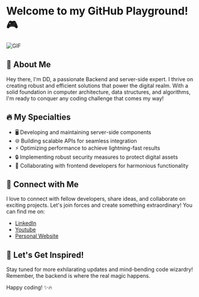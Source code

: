 # Welcome to my GitHub Playground! 🎮

![GIF](https://media.giphy.com/media/ZVik7pBtu9dNS/giphy.gif)

## 🚀 About Me

Hey there, I'm DD, a passionate Backend and server-side expert. I thrive on creating robust and efficient solutions that power the digital realm. With a solid foundation in computer architecture, data structures, and algorithms, I'm ready to conquer any coding challenge that comes my way!

## 🔥 My Specialties

- 🖥️ Developing and maintaining server-side components
- 🌐 Building scalable APIs for seamless integration
- ⚡ Optimizing performance to achieve lightning-fast results
- 🔒 Implementing robust security measures to protect digital assets
- 🤝 Collaborating with frontend developers for harmonious functionality

## 🌟 Connect with Me

I love to connect with fellow developers, share ideas, and collaborate on exciting projects. Let's join forces and create something extraordinary! You can find me on:

- [LinkedIn](https://www.linkedin.com/in/dandaveacosta)
- [Youtube](https://www.youtube.com/@dandaveacosta)
- [Personal Website](https://www.dandaveacosta.com)

## 🎁 Let's Get Inspired!

Stay tuned for more exhilarating updates and mind-bending code wizardry! Remember, the backend is where the real magic happens.

Happy coding! ✨🔥
